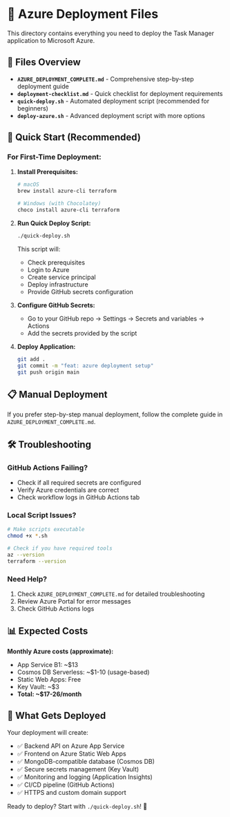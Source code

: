 # 🚀 Azure Deployment Files

This directory contains everything you need to deploy the Task Manager application to Microsoft Azure.

## 📁 Files Overview

- **`AZURE_DEPLOYMENT_COMPLETE.md`** - Comprehensive step-by-step deployment guide
- **`deployment-checklist.md`** - Quick checklist for deployment requirements
- **`quick-deploy.sh`** - Automated deployment script (recommended for beginners)
- **`deploy-azure.sh`** - Advanced deployment script with more options

## 🎯 Quick Start (Recommended)

### For First-Time Deployment:

1. **Install Prerequisites:**
   ```bash
   # macOS
   brew install azure-cli terraform

   # Windows (with Chocolatey)
   choco install azure-cli terraform
   ```

2. **Run Quick Deploy Script:**
   ```bash
   ./quick-deploy.sh
   ```

   This script will:
   - Check prerequisites
   - Login to Azure
   - Create service principal
   - Deploy infrastructure
   - Provide GitHub secrets configuration

3. **Configure GitHub Secrets:**
   - Go to your GitHub repo → Settings → Secrets and variables → Actions
   - Add the secrets provided by the script

4. **Deploy Application:**
   ```bash
   git add .
   git commit -m "feat: azure deployment setup"
   git push origin main
   ```

## 📋 Manual Deployment

If you prefer step-by-step manual deployment, follow the complete guide in `AZURE_DEPLOYMENT_COMPLETE.md`.

## 🛠️ Troubleshooting

### GitHub Actions Failing?
- Check if all required secrets are configured
- Verify Azure credentials are correct
- Check workflow logs in GitHub Actions tab

### Local Script Issues?
```bash
# Make scripts executable
chmod +x *.sh

# Check if you have required tools
az --version
terraform --version
```

### Need Help?
1. Check `AZURE_DEPLOYMENT_COMPLETE.md` for detailed troubleshooting
2. Review Azure Portal for error messages
3. Check GitHub Actions logs

## 📊 Expected Costs

**Monthly Azure costs (approximate):**
- App Service B1: ~$13
- Cosmos DB Serverless: ~$1-10 (usage-based)
- Static Web Apps: Free
- Key Vault: ~$3
- **Total: ~$17-26/month**

## 🎉 What Gets Deployed

Your deployment will create:
- ✅ Backend API on Azure App Service
- ✅ Frontend on Azure Static Web Apps
- ✅ MongoDB-compatible database (Cosmos DB)
- ✅ Secure secrets management (Key Vault)
- ✅ Monitoring and logging (Application Insights)
- ✅ CI/CD pipeline (GitHub Actions)
- ✅ HTTPS and custom domain support

Ready to deploy? Start with `./quick-deploy.sh`! 🚀
